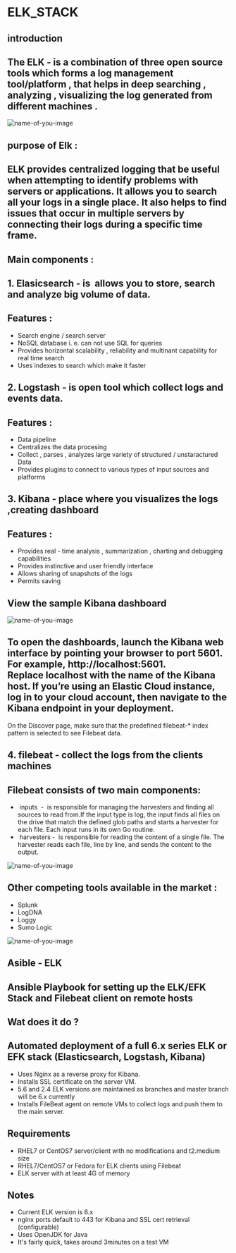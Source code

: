 # ELK_STACK 








## introduction







## The ELK - is a combination of three  open source  tools which forms a log management tool/platform , that helps in deep searching , analyzing ,  visualizing the log generated from different machines .


![name-of-you-image](https://d1jnx9ba8s6j9r.cloudfront.net/blog/wp-content/uploads/2017/11/ELK.png)


## purpose of Elk :
## ELK provides centralized logging that be useful when attempting to identify problems with servers or applications. It allows you to search all your logs in a single place. It also helps to find issues that occur in multiple servers by connecting their logs during a specific time frame. 

## Main components :






## 1. Elasicsearch -  is  allows you to store, search and analyze big volume of data. 

## Features :

* Search engine / search server
* NoSQL database i. e. can not use SQL for queries 
* Provides horizontal  scalability , reliability  and  multinant  capability  for real time search
* Uses indexes  to search  which make it   faster



## 2. Logstash - is  open tool which collect logs and events data.

## Features :
* Data pipeline
* Centralizes the data   procesing
* Collect , parses , analyzes large variety of structured / unstaractured  Data 
* Provides plugins to connect to various types of input sources and platforms






## 3. Kibana - place where you visualizes   the logs ,creating dashboard

## Features :

* Provides real - time analysis , summarization , charting  and debugging capabilities 
* Provides instinctive and user friendly interface
* Allows sharing of snapshots of the logs
* Permits saving

## View the sample Kibana dashboard

![name-of-you-image](https://balagetech.com/wp-content/uploads/2019/02/fail2ban-discovery-kibana-1-1250.png)







## To open the dashboards, launch the Kibana web interface by pointing your browser to port 5601. For example, http://localhost:5601. Replace localhost with the name of the Kibana host. If you’re using an Elastic Cloud instance, log in to your cloud account, then navigate to the Kibana endpoint in your deployment.
On the Discover page, make sure that the predefined filebeat-* index pattern is selected to see Filebeat data.

## 4. filebeat  - collect the logs from the clients machines



##  Filebeat consists of two main components:




*  inputs  -  is responsible for managing the harvesters and finding all sources to read from.If the input type is log, the input finds all files on the drive that match the defined glob paths and starts a harvester for each file. Each input runs in its own Go routine.
*  harvesters  -  is responsible for reading the content of a single file. The harvester reads each file, line by line, and sends the content to the output. 


![name-of-you-image](https://hackernoon.com/hn-images/1*D-GjP7Uo1DKDT_Qd307I2g.jpeg)


## Other competing tools available in the market :
* Splunk
*  LogDNA
* Loggy
* Sumo Logic




![name-of-you-image](https://static.packt-cdn.com/products/9781789804034/graphics/73f258eb-2280-41c8-9b06-7dde9b83b52c.jpg)


## Asible - ELK






## Ansible Playbook for setting up the ELK/EFK Stack and Filebeat client on remote hosts

## Wat does it do ? 

## Automated deployment of a full 6.x series ELK or EFK stack (Elasticsearch, Logstash, Kibana)




* Uses Nginx as a reverse proxy for Kibana.
* Installs SSL certificate on the server VM.
* 5.6 and 2.4 ELK versions are maintained as branches and master branch will be 6.x currently
* Installs FileBeat agent on remote VMs to collect logs and push them to the main server.

## Requirements 

* RHEL7 or CentOS7 server/client with no modifications and t2.medium size
* RHEL7/CentOS7 or Fedora for ELK clients using Filebeat
* ELK server with at least 4G of memory


## Notes
* Current ELK version is 6.x
* nginx ports default to 443 for Kibana and SSL cert retrieval (configurable)
* Uses OpenJDK for Java
*  It's fairly quick, takes around 3minutes on a test VM
	 
    

